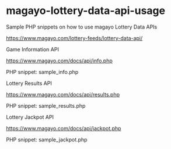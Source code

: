 # magayo-lottery-data-api-usage
Sample PHP snippets on how to use magayo Lottery Data APIs

https://www.magayo.com/lottery-feeds/lottery-data-api/

Game Information API

https://www.magayo.com/docs/api/info.php

PHP snippet: sample_info.php

Lottery Results API

https://www.magayo.com/docs/api/results.php

PHP snippet: sample_results.php

Lottery Jackpot API

https://www.magayo.com/docs/api/jackpot.php

PHP snippet: sample_jackpot.php
